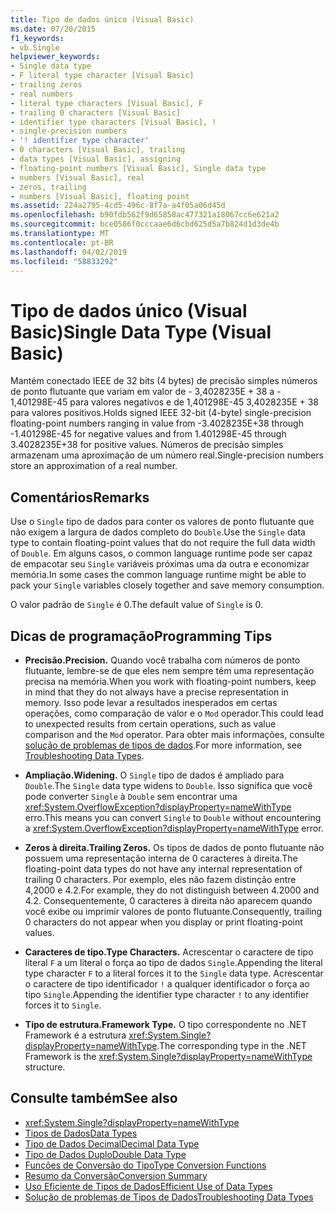 ```yaml
---
title: Tipo de dados único (Visual Basic)
ms.date: 07/20/2015
f1_keywords:
- vb.Single
helpviewer_keywords:
- Single data type
- F literal type character [Visual Basic]
- trailing zeros
- real numbers
- literal type characters [Visual Basic], F
- trailing 0 characters [Visual Basic]
- identifier type characters [Visual Basic], !
- single-precision numbers
- '! identifier type character'
- 0 characters [Visual Basic], trailing
- data types [Visual Basic], assigning
- floating-point numbers [Visual Basic], Single data type
- numbers [Visual Basic], real
- zeros, trailing
- numbers [Visual Basic], floating point
ms.assetid: 224a2795-4cd5-496c-8f7a-a4f05a06d45d
ms.openlocfilehash: b90fdb562f9d65858ac477321a18067cc6e621a2
ms.sourcegitcommit: bce0586f0cccaae6d6cbd625d5a7b824d1d3de4b
ms.translationtype: MT
ms.contentlocale: pt-BR
ms.lasthandoff: 04/02/2019
ms.locfileid: "58833292"
---
```

# <a name="single-data-type-visual-basic"></a><span data-ttu-id="3549d-102">Tipo de dados único (Visual Basic)</span><span class="sxs-lookup"><span data-stu-id="3549d-102">Single Data Type (Visual Basic)</span></span>
<span data-ttu-id="3549d-103">Mantém conectado IEEE de 32 bits (4 bytes) de precisão simples números de ponto flutuante que variam em valor de - 3,4028235E + 38 a - 1,401298E-45 para valores negativos e de 1,401298E-45 3,4028235E + 38 para valores positivos.</span><span class="sxs-lookup"><span data-stu-id="3549d-103">Holds signed IEEE 32-bit (4-byte) single-precision floating-point numbers ranging in value from -3.4028235E+38 through -1.401298E-45 for negative values and from 1.401298E-45 through 3.4028235E+38 for positive values.</span></span> <span data-ttu-id="3549d-104">Números de precisão simples armazenam uma aproximação de um número real.</span><span class="sxs-lookup"><span data-stu-id="3549d-104">Single-precision numbers store an approximation of a real number.</span></span>  
  
## <a name="remarks"></a><span data-ttu-id="3549d-105">Comentários</span><span class="sxs-lookup"><span data-stu-id="3549d-105">Remarks</span></span>  
 <span data-ttu-id="3549d-106">Use o `Single` tipo de dados para conter os valores de ponto flutuante que não exigem a largura de dados completo do `Double`.</span><span class="sxs-lookup"><span data-stu-id="3549d-106">Use the `Single` data type to contain floating-point values that do not require the full data width of `Double`.</span></span> <span data-ttu-id="3549d-107">Em alguns casos, o common language runtime pode ser capaz de empacotar seu `Single` variáveis próximas uma da outra e economizar memória.</span><span class="sxs-lookup"><span data-stu-id="3549d-107">In some cases the common language runtime might be able to pack your `Single` variables closely together and save memory consumption.</span></span>  
  
 <span data-ttu-id="3549d-108">O valor padrão de `Single` é 0.</span><span class="sxs-lookup"><span data-stu-id="3549d-108">The default value of `Single` is 0.</span></span>  
  
## <a name="programming-tips"></a><span data-ttu-id="3549d-109">Dicas de programação</span><span class="sxs-lookup"><span data-stu-id="3549d-109">Programming Tips</span></span>  
  
-   <span data-ttu-id="3549d-110">**Precisão.**</span><span class="sxs-lookup"><span data-stu-id="3549d-110">**Precision.**</span></span> <span data-ttu-id="3549d-111">Quando você trabalha com números de ponto flutuante, lembre-se de que eles nem sempre têm uma representação precisa na memória.</span><span class="sxs-lookup"><span data-stu-id="3549d-111">When you work with floating-point numbers, keep in mind that they do not always have a precise representation in memory.</span></span> <span data-ttu-id="3549d-112">Isso pode levar a resultados inesperados em certas operações, como comparação de valor e o `Mod` operador.</span><span class="sxs-lookup"><span data-stu-id="3549d-112">This could lead to unexpected results from certain operations, such as value comparison and the `Mod` operator.</span></span> <span data-ttu-id="3549d-113">Para obter mais informações, consulte [solução de problemas de tipos de dados](../../../visual-basic/programming-guide/language-features/data-types/troubleshooting-data-types.md).</span><span class="sxs-lookup"><span data-stu-id="3549d-113">For more information, see [Troubleshooting Data Types](../../../visual-basic/programming-guide/language-features/data-types/troubleshooting-data-types.md).</span></span>  
  
-   <span data-ttu-id="3549d-114">**Ampliação.**</span><span class="sxs-lookup"><span data-stu-id="3549d-114">**Widening.**</span></span> <span data-ttu-id="3549d-115">O `Single` tipo de dados é ampliado para `Double`.</span><span class="sxs-lookup"><span data-stu-id="3549d-115">The `Single` data type widens to `Double`.</span></span> <span data-ttu-id="3549d-116">Isso significa que você pode converter `Single` à `Double` sem encontrar uma <xref:System.OverflowException?displayProperty=nameWithType> erro.</span><span class="sxs-lookup"><span data-stu-id="3549d-116">This means you can convert `Single` to `Double` without encountering a <xref:System.OverflowException?displayProperty=nameWithType> error.</span></span>  
  
-   <span data-ttu-id="3549d-117">**Zeros à direita.**</span><span class="sxs-lookup"><span data-stu-id="3549d-117">**Trailing Zeros.**</span></span> <span data-ttu-id="3549d-118">Os tipos de dados de ponto flutuante não possuem uma representação interna de 0 caracteres à direita.</span><span class="sxs-lookup"><span data-stu-id="3549d-118">The floating-point data types do not have any internal representation of trailing 0 characters.</span></span> <span data-ttu-id="3549d-119">Por exemplo, eles não fazem distinção entre 4,2000 e 4.2.</span><span class="sxs-lookup"><span data-stu-id="3549d-119">For example, they do not distinguish between 4.2000 and 4.2.</span></span> <span data-ttu-id="3549d-120">Consequentemente, 0 caracteres à direita não aparecem quando você exibe ou imprimir valores de ponto flutuante.</span><span class="sxs-lookup"><span data-stu-id="3549d-120">Consequently, trailing 0 characters do not appear when you display or print floating-point values.</span></span>  
  
-   <span data-ttu-id="3549d-121">**Caracteres de tipo.**</span><span class="sxs-lookup"><span data-stu-id="3549d-121">**Type Characters.**</span></span> <span data-ttu-id="3549d-122">Acrescentar o caractere de tipo literal `F` a um literal o força ao tipo de dados `Single`.</span><span class="sxs-lookup"><span data-stu-id="3549d-122">Appending the literal type character `F` to a literal forces it to the `Single` data type.</span></span> <span data-ttu-id="3549d-123">Acrescentar o caractere de tipo identificador `!` a qualquer identificador o força ao tipo `Single`.</span><span class="sxs-lookup"><span data-stu-id="3549d-123">Appending the identifier type character `!` to any identifier forces it to `Single`.</span></span>  
  
-   <span data-ttu-id="3549d-124">**Tipo de estrutura.**</span><span class="sxs-lookup"><span data-stu-id="3549d-124">**Framework Type.**</span></span> <span data-ttu-id="3549d-125">O tipo correspondente no .NET Framework é a estrutura <xref:System.Single?displayProperty=nameWithType>.</span><span class="sxs-lookup"><span data-stu-id="3549d-125">The corresponding type in the .NET Framework is the <xref:System.Single?displayProperty=nameWithType> structure.</span></span>  
  
## <a name="see-also"></a><span data-ttu-id="3549d-126">Consulte também</span><span class="sxs-lookup"><span data-stu-id="3549d-126">See also</span></span>

- <xref:System.Single?displayProperty=nameWithType>
- [<span data-ttu-id="3549d-127">Tipos de Dados</span><span class="sxs-lookup"><span data-stu-id="3549d-127">Data Types</span></span>](../../../visual-basic/language-reference/data-types/index.md)
- [<span data-ttu-id="3549d-128">Tipo de Dados Decimal</span><span class="sxs-lookup"><span data-stu-id="3549d-128">Decimal Data Type</span></span>](../../../visual-basic/language-reference/data-types/decimal-data-type.md)
- [<span data-ttu-id="3549d-129">Tipo de Dados Duplo</span><span class="sxs-lookup"><span data-stu-id="3549d-129">Double Data Type</span></span>](../../../visual-basic/language-reference/data-types/double-data-type.md)
- [<span data-ttu-id="3549d-130">Funções de Conversão do Tipo</span><span class="sxs-lookup"><span data-stu-id="3549d-130">Type Conversion Functions</span></span>](../../../visual-basic/language-reference/functions/type-conversion-functions.md)
- [<span data-ttu-id="3549d-131">Resumo da Conversão</span><span class="sxs-lookup"><span data-stu-id="3549d-131">Conversion Summary</span></span>](../../../visual-basic/language-reference/keywords/conversion-summary.md)
- [<span data-ttu-id="3549d-132">Uso Eficiente de Tipos de Dados</span><span class="sxs-lookup"><span data-stu-id="3549d-132">Efficient Use of Data Types</span></span>](../../../visual-basic/programming-guide/language-features/data-types/efficient-use-of-data-types.md)
- [<span data-ttu-id="3549d-133">Solução de problemas de Tipos de Dados</span><span class="sxs-lookup"><span data-stu-id="3549d-133">Troubleshooting Data Types</span></span>](../../../visual-basic/programming-guide/language-features/data-types/troubleshooting-data-types.md)
